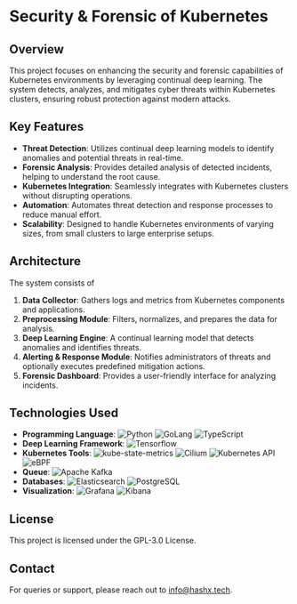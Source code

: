 # Security & Forensic of Kubernetes

## Overview

This project focuses on enhancing the security and forensic capabilities of Kubernetes environments by leveraging continual deep learning. The system detects, analyzes, and mitigates cyber threats within Kubernetes clusters, ensuring robust protection against modern attacks.

## Key Features

- **Threat Detection**: Utilizes continual deep learning models to identify anomalies and potential threats in real-time.
- **Forensic Analysis**: Provides detailed analysis of detected incidents, helping to understand the root cause.
- **Kubernetes Integration**: Seamlessly integrates with Kubernetes clusters without disrupting operations.
- **Automation**: Automates threat detection and response processes to reduce manual effort.
- **Scalability**: Designed to handle Kubernetes environments of varying sizes, from small clusters to large enterprise setups.

## Architecture

The system consists of

1. **Data Collector**: Gathers logs and metrics from Kubernetes components and applications.
2. **Preprocessing Module**: Filters, normalizes, and prepares the data for analysis.
3. **Deep Learning Engine**: A continual learning model that detects anomalies and identifies threats.
4. **Alerting & Response Module**: Notifies administrators of threats and optionally executes predefined mitigation actions.
5. **Forensic Dashboard**: Provides a user-friendly interface for analyzing incidents.

## Technologies Used

- **Programming Language**: ![Python](https://img.shields.io/badge/Python-3776AB?style=for-the-badge&logo=python&logoColor=white) ![GoLang](https://img.shields.io/badge/GoLang-00ADD8?style=for-the-badge&logo=go&logoColor=white) ![TypeScript](https://img.shields.io/badge/TypeScript-3178C6?style=for-the-badge&logo=typescript&logoColor=white)
- **Deep Learning Framework**: ![Tensorflow](https://img.shields.io/badge/TensorFlow-FF6F00?style=for-the-badge&logo=tensorflow&logoColor=white)
- **Kubernetes Tools**: ![kube-state-metrics](https://img.shields.io/badge/kube--state--metrics-326CE5?style=for-the-badge&logo=kubernetes&logoColor=white) ![Cilium](https://img.shields.io/badge/Cilium-ED8921?style=for-the-badge&logo=cilium&logoColor=white) ![Kubernetes API](https://img.shields.io/badge/Kubernetes-326CE5?style=for-the-badge&logo=kubernetes&logoColor=white) ![eBPF](https://img.shields.io/badge/eBPF-005571?style=for-the-badge&logo=linux&logoColor=white)
- **Queue**: ![Apache Kafka](https://img.shields.io/badge/Apache%20Kafka-231F20?style=for-the-badge&logo=apache-kafka&logoColor=white)
- **Databases**: ![Elasticsearch](https://img.shields.io/badge/Elasticsearch-005571?style=for-the-badge&logo=elasticsearch&logoColor=white) ![PostgreSQL](https://img.shields.io/badge/PostgreSQL-336791?style=for-the-badge&logo=postgresql&logoColor=white)
- **Visualization**: ![Grafana](https://img.shields.io/badge/Grafana-F46800?style=for-the-badge&logo=grafana&logoColor=white) ![Kibana](https://img.shields.io/badge/Kibana-005571?style=for-the-badge&logo=kibana&logoColor=white)

## License

This project is licensed under the GPL-3.0 License.

## Contact

For queries or support, please reach out to [info@hashx.tech](mailto:info@hashx.tech).
